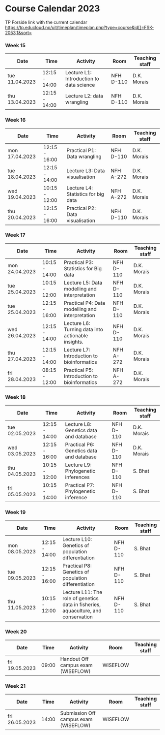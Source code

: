 # Course Calendar 2023  
TP Forside link with the current calendar
https://tp.educloud.no/uit/timeplan/timeplan.php?type=course&id[]=FSK-2053,1&sort=  

### Week 15
| Date           | Time          | Activity                                                                          | Room      | Teaching staff |
|----------------|---------------|-----------------------------------------------------------------------------------|-----------|----------------|
| tue 11.04.2023 | 12:15 - 14:00 | Lecture L1: Introduction to data science                                           | NFH D-110 | D.K. Morais       |
| thu 13.04.2023 | 12:15 - 14:00 | Lecture L2: data wrangling                                                        | NFH D-110 | D.K. Morais        |
### Week 16
| Date           | Time          | Activity                                                                          | Room      | Teaching staff |
|----------------|---------------|-----------------------------------------------------------------------------------|-----------|----------------|
| mon 17.04.2023 | 12:15 - 16:00 | Practical P1: Data wrangling                                                      | NFH D-110 | D.K. Morais        |
| tue 18.04.2023 | 12:15 - 14:00 | Lecture L3: Data visualisation                                                    | NFH A-272 | D.K. Morais        |
| wed 19.04.2023 | 10:15 - 12:00 | Lecture L4: Statistics for big data                                               | NFH A-272 | D.K. Morais        |
| thu 20.04.2023 | 12:15 - 16:00 | Practical P2: Data visualisation                                                  | NFH D-110 | D.K. Morais        |
### Week 17
| Date           | Time          | Activity                                                                          | Room      | Teaching staff |
|----------------|---------------|-----------------------------------------------------------------------------------|-----------|----------------|
| mon 24.04.2023 | 10:15 - 14:00 | Practical P3: Statistics for Big data                                             | NFH D-110 | D.K. Morais        |
| tue 25.04.2023 | 10:15 - 12:00 | Lecture L5: Data modelling and interpretation                                     | NFH D-110 | D.K. Morais        |
| tue 25.04.2023 | 12:15 - 16:00 | Practical P4: Data modelling and interpretation                                   | NFH D-110 | D.K. Morais        |
| wed 26.04.2023 | 12:15 - 14:00 | Lecture L6: Turning data into actionable insights.       | NFH D-110 | D.K. Morais        |
| thu 27.04.2023 | 12:15 - 14:00 | Lecture L7: Introduction to bioinformatics                                         | NFH A-272 | D.K. Morais        |
| fri 28.04.2023 | 08:15 - 12:00 | Practical P5: Introduction to bioinformatics                                       | NFH A-272 | D.K. Morais        |
### Week 18
| Date           | Time          | Activity                                                                          | Room      | Teaching staff |
|----------------|---------------|-----------------------------------------------------------------------------------|-----------|----------------|
| tue 02.05.2023 | 12:15 - 14:00 | Lecture L8: Genetics data and database                                             | NFH D-110 | D.K. Morais        |
| wed 03.05.2023 | 12:15 - 16:00 | Practical P6: Genetics data and database                                          | NFH D-110 | D.K. Morais        |
| thu 04.05.2023 | 10:15 - 12:00 | Lecture L9: Phylogenetic inferences                                               | NFH D-110 | S. Bhat        |
| fri 05.05.2023 | 10:15 - 14:00 | Practical P7: Phylogenetic inference                                              | NFH D-110 | S. Bhat        |
### Week 19
| Date           | Time          | Activity                                                                          | Room      | Teaching staff |
|----------------|---------------|-----------------------------------------------------------------------------------|-----------|----------------|
| mon 08.05.2023 | 12:15 - 14:00 | Lecture L10: Genetics of population differentiation                               | NFH D-110 | S. Bhat        |
| tue 09.05.2023 | 12:15 - 16:00 | Practical P8: Genetics of population differentiation                              | NFH D-110 | S. Bhat        |
| thu 11.05.2023 | 10:15 - 12:00 | Lecture L11: The role of genetics data in fisheries, aquaculture, and conservation | NFH D-110 | S. Bhat        |
### Week 20
| Date           | Time          | Activity                                                                          | Room      | Teaching staff |
|----------------|---------------|-----------------------------------------------------------------------------------|-----------|----------------|
| fri 19.05.2023 | 09:00         | Handout Off campus exam (WISEFLOW)                                                | WISEFLOW  |                |
### Week 21
| Date           | Time          | Activity                                                                          | Room      | Teaching staff |
|----------------|---------------|-----------------------------------------------------------------------------------|-----------|----------------|
| fri 26.05.2023 | 14:00         | Submission Off campus exam (WISEFLOW)                                             | WISEFLOW  |                |
